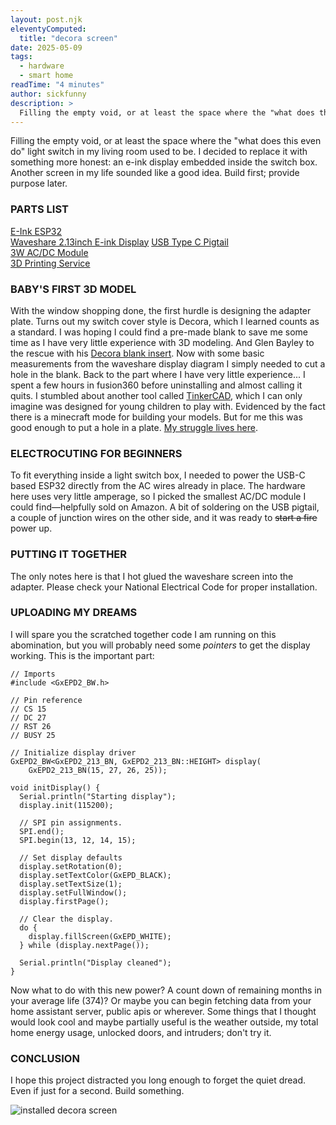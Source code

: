 ```yaml
---
layout: post.njk
eleventyComputed:
  title: "decora screen"
date: 2025-05-09
tags:
  - hardware
  - smart home
readTime: "4 minutes"
author: sickfunny
description: >
  Filling the empty void, or at least the space where the "what does this even do" light switch in my living room used to be. I decided to replace it with something more honest: an e-ink display embedded inside the switch box. Another screen in my life sounded like a good idea. Build first; provide purpose later.
---
```


Filling the empty void, or at least the space where the "what does this even do" light switch in my living room used to be. I decided to replace it with something more honest: an e-ink display embedded inside the switch box. Another screen in my life sounded like a good idea. Build first; provide purpose later.

### PARTS LIST
[E-Ink ESP32](https://www.amazon.com/dp/B07RM1BBVF)  
[Waveshare 2.13inch E-ink Display](https://www.amazon.com/dp/B071VNB96D) 
[USB Type C Pigtail](https://www.amazon.com/dp/B0DCGN8ZG3)  
[3W AC/DC Module](https://www.amazon.com/dp/B09Z253MQ2)   
[3D Printing Service](https://craftcloud3d.com/)

### BABY'S FIRST 3D MODEL
With the window shopping done, the first hurdle is designing the adapter plate. Turns out my switch cover style is Decora, which I learned counts as a standard. I was hoping I could find a pre-made blank to save me some time as I have very little experience with 3D modeling. And Glen Bayley to the rescue with his [Decora blank insert](https://www.printables.com/model/1198667-decora-blank-insert-fusion-360-file). Now with some basic measurements from the waveshare display diagram I simply needed to cut a hole in the blank. Back to the part where I have very little experience... I spent a few hours in fusion360 before uninstalling and almost calling it quits. I stumbled about another tool called [TinkerCAD](https://www.tinkercad.com/), which I can only imagine was designed for young children to play with. Evidenced by the fact there is a minecraft mode for building your models. But for me this was good enough to put a hole in a plate. [My struggle lives here](/public/decora-adapter.stl).

### ELECTROCUTING FOR BEGINNERS
To fit everything inside a light switch box, I needed to power the USB-C based ESP32 directly from the AC wires already in place. The hardware here uses very little amperage, so I picked the smallest AC/DC module I could find—helpfully sold on Amazon. A bit of soldering on the USB pigtail, a couple of junction wires on the other side, and it was ready to ~~start a fire~~ power up.

### PUTTING IT TOGETHER
The only notes here is that I hot glued the waveshare screen into the adapter. Please check your National Electrical Code for proper installation.

### UPLOADING MY DREAMS
I will spare you the scratched together code I am running on this abomination, but you will probably need some _pointers_ to get the display working. This is the important part:

```
// Imports
#include <GxEPD2_BW.h>

// Pin reference
// CS 15
// DC 27
// RST 26
// BUSY 25

// Initialize display driver
GxEPD2_BW<GxEPD2_213_BN, GxEPD2_213_BN::HEIGHT> display(
    GxEPD2_213_BN(15, 27, 26, 25));

void initDisplay() {
  Serial.println("Starting display");
  display.init(115200);
  
  // SPI pin assignments.
  SPI.end();
  SPI.begin(13, 12, 14, 15);
  
  // Set display defaults
  display.setRotation(0);
  display.setTextColor(GxEPD_BLACK);
  display.setTextSize(1);
  display.setFullWindow();
  display.firstPage();
  
  // Clear the display.
  do {
    display.fillScreen(GxEPD_WHITE);
  } while (display.nextPage());
  
  Serial.println("Display cleaned");
}
```

Now what to do with this new power? A count down of remaining months in your average life (374)? Or maybe you can begin fetching data from your home assistant server, public apis or wherever. Some things that I thought would look cool and maybe partially useful is the weather outside, my total home energy usage, unlocked doors, and intruders; don't try it.

### CONCLUSION
I hope this project distracted you long enough to forget the quiet dread. Even if just for a second. Build something.

![installed decora screen](/img/decora-screen.jpg)